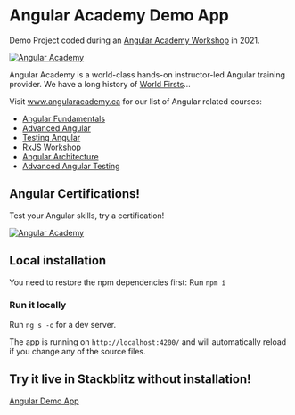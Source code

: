 # Angular Academy Demo App

Demo Project coded during an <a href="https://angular.ac" target="_blank">Angular Academy Workshop</a> in 2021.

[![Angular Academy](https://www.angularacademy.ca/images/classroom.jpg "Angular Academy")](https://www.angularacademy.ca)

Angular Academy is a world-class hands-on instructor-led Angular training provider.
We have a long history of <a href="https://www.angularacademy.ca/world-firsts" target="_blank">World Firsts</a>...

Visit www.angularacademy.ca for our list of Angular related courses:
* <a href="https://www.angularacademy.ca/courses/angular-fundamentals-training" target="_blank">Angular Fundamentals</a>
* <a href="https://www.angularacademy.ca/courses/advanced-angular-training" target="_blank">Advanced Angular</a>
* <a href="https://www.angularacademy.ca/courses/testing-angular-training" target="_blank">Testing Angular</a>
* <a href="https://www.angularacademy.ca/courses/angular-rxjs-training" target="_blank">RxJS Workshop</a>
* <a href="https://www.angularacademy.ca/courses/angular-architecture-training" target="_blank">Angular Architecture</a>
* <a href="https://www.angularacademy.ca/courses/advanced-angular-testing-training" target="_blank">Advanced Angular Testing</a>

## Angular Certifications!

Test your Angular skills, try a certification!

[![Angular Academy](https://www.angularacademy.ca/images/cert.png "Angular Certifications")](https://www.angularacademy.ca/angular-certification)


## Local installation

You need to restore the npm dependencies first:
Run `npm i`

### Run it locally

Run `ng s -o` for a dev server.

The app is running on `http://localhost:4200/` and will automatically reload if you change any of the source files.

## Try it live in Stackblitz without installation!

<a href="https://stackblitz.com/github/ldex/Angular-Academy-258" target="_blank">Angular Demo App</a>